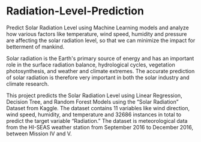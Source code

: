 # Radiation-Level-Prediction

Predict Solar Radiation Level using Machine Learning models and analyze how various factors like temperature, wind speed, humidity and pressure are affecting the solar radiation level, so that we can minimize the impact for betterment of mankind. 

Solar radiation is the Earth's primary source of energy and has an important role in the surface radiation balance, hydrological cycles, vegetation photosynthesis, and weather and climate extremes. The accurate prediction of solar radiation is therefore very important in both the solar industry and climate research.

This project predicts the Solar Radiation Level using Linear     Regression, Decision Tree, and  Random Forest Models using the “Solar Radiation” Dataset from Kaggle. The dataset contains 11 variables like wind direction, wind speed, humidity, and temperature and 32686 instances in total to predict the target variable “Radiation.” The dataset is meteorological data from the HI-SEAS weather station from September 2016 to December 2016, between Mission IV and V.


